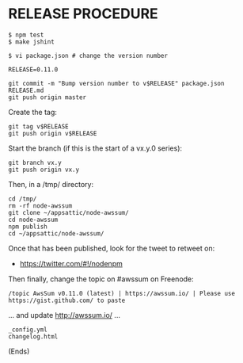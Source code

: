 # RELEASE PROCEDURE #

    $ npm test
    $ make jshint

    $ vi package.json # change the version number

    RELEASE=0.11.0

    git commit -m "Bump version number to v$RELEASE" package.json RELEASE.md
    git push origin master

Create the tag:

    git tag v$RELEASE
    git push origin v$RELEASE

Start the branch (if this is the start of a vx.y.0 series):

    git branch vx.y
    git push origin vx.y

Then, in a /tmp/ directory:

    cd /tmp/
    rm -rf node-awssum
    git clone ~/appsattic/node-awssum/
    cd node-awssum
    npm publish
    cd ~/appsattic/node-awssum/

Once that has been published, look for the tweet to retweet on:

* https://twitter.com/#!/nodenpm

Then finally, change the topic on #awssum on Freenode:

    /topic AwsSum v0.11.0 (latest) | https://awssum.io/ | Please use https://gist.github.com/ to paste

... and update http://awssum.io/ ...

    _config.yml
    changelog.html

(Ends)
